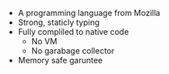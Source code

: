 - A programming language from Mozilla
- Strong, staticly typing
- Fully compliled to native code
    - No VM
    - No garabage collector
- Memory safe garuntee